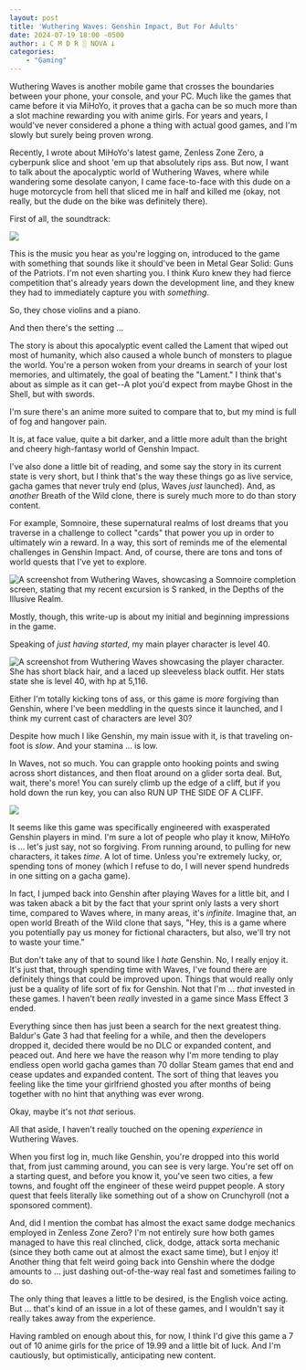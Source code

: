 ```yaml
---
layout: post
title: 'Wuthering Waves: Genshin Impact, But For Adults'
date: 2024-07-19 18:00 -0500
author: 𐕣 C M D R ░ NOVA 𐕣
categories:
    - "Gaming"
---
```



Wuthering Waves is another mobile game that crosses the boundaries between your phone, your console, and your PC. Much like the games that came before it via MiHoYo, it proves that a gacha can be so much more than a slot machine rewarding you with anime girls. For years and years, I would've never considered a phone a thing with actual good games, and I'm slowly but surely being proven wrong.

Recently, I wrote about MiHoYo's latest game, Zenless Zone Zero, a cyberpunk slice and shoot 'em up that absolutely rips ass. But now, I want to talk about the apocalyptic world of Wuthering Waves, where while wandering some desolate canyon, I came face-to-face with this dude on a huge motorcycle from hell that sliced me in half and killed me (okay, not really, but the dude on the bike was definitely there).

First of all, the soundtrack:

[![](https://markdown-videos-api.jorgenkh.no/youtube/mglYS2zftVM?si=2qJICXm-JK0fDJIH)](https://youtu.be/mglYS2zftVM?si=2qJICXm-JK0fDJIH)

This is the music you hear as you're logging on, introduced to the game with something that sounds like it should've been in Metal Gear Solid: Guns of the Patriots. I'm not even sharting you. I think Kuro knew they had fierce competition that's already years down the development line, and they knew they had to immediately capture you with *something*.

So, they chose violins and a piano.

And then there's the setting ...

The story is about this apocalyptic event called the Lament that wiped out most of humanity, which also caused a whole bunch of monsters to plague the world. You're a person woken from your dreams in search of your lost memories, and ultimately, the goal of beating the "Lament." I think that's about as simple as it can get--A plot you'd expect from maybe Ghost in the Shell, but with swords.

I'm sure there's an anime more suited to compare that to, but my mind is full of fog and hangover pain.

It is, at face value, quite a bit darker, and a little more adult than the bright and cheery high-fantasy world of Genshin Impact.

I've also done a little bit of reading, and some say the story in its current state is very short, but I think that's the way these things go as live service, gacha games that never truly end (plus, Waves *just* launched). And, as *another* Breath of the Wild clone, there is surely much more to do than story content.

For example, Somnoire, these supernatural realms of lost dreams that you traverse in a challenge to collect "cards" that power you up in order to ultimately win a reward. In a way, this sort of reminds me of the elemental challenges in Genshin Impact. And, of course, there are tons and tons of world quests that I've yet to explore.

![A screenshot from Wuthering Waves, showcasing a Somnoire completion screen, stating that my recent excursion is S ranked, in the Depths of the Illusive Realm.](/img/posts/waves/complete.png)

Mostly, though, this write-up is about my initial and beginning impressions in the game.

Speaking of *just having started*, my main player character is level 40.

![A screenshot from Wuthering Waves showcasing the player character. She has short black hair, and a laced up sleeveless black outfit. Her stats state she is level 40, with hp at 5,116.](/img/posts/waves/level_up.png)

Either I'm totally kicking tons of ass, or this game is *more* forgiving than Genshin, where I've been meddling in the quests since it launched, and I think my current cast of characters are level 30?

Despite how much I like Genshin, my main issue with it, is that traveling on-foot is *slow*. And your stamina ... is low.

In Waves, not so much. You can grapple onto hooking points and swing across short distances, and then float around on a glider sorta deal. But, wait, there's more! You can surely climb up the edge of a cliff, but if you hold down the run key, you can also RUN UP THE SIDE OF A CLIFF.

[![](https://markdown-videos-api.jorgenkh.no/youtube/BOacUoKZuLc?si=FisIAD3CxaHopyr0)](https://youtu.be/BOacUoKZuLc?si=FisIAD3CxaHopyr0)

It seems like this game was specifically engineered with exasperated Genshin players in mind. I'm sure a lot of people who play it know, MiHoYo is ... let's just say, not so forgiving. From running around, to pulling for new characters, it takes *time*. A lot of time. Unless you're extremely lucky, or, spending tons of money (which I refuse to do, I will never spend hundreds in one sitting on a gacha game).

In fact, I jumped back into Genshin after playing Waves for a little bit, and I was taken aback a bit by the fact that your sprint only lasts a very short time, compared to Waves where, in many areas, it's *infinite*. Imagine that, an open world Breath of the Wild clone that says, "Hey, this is a game where you potentially pay us money for fictional characters, but also, we'll try not to waste your time."

But don't take any of that to sound like I *hate* Genshin. No, I really enjoy it. It's just that, through spending time with Waves, I've found there are definitely things that could be improved upon. Things that would really only just be a quality of life sort of fix for Genshin. Not that I'm ... *that* invested in these games. I haven't been *really* invested in a game since Mass Effect 3 ended.

Everything since then has just been a search for the next greatest thing. Baldur's Gate 3 had that feeling for a while, and then the developers dropped it, decided there would be no DLC or expanded content, and peaced out. And here we have the reason why I'm more tending to play endless open world gacha games than 70 dollar Steam games that end and cease updates and expanded content. The sort of thing that leaves you feeling like the time your girlfriend ghosted you after months of being together with no hint that anything was ever wrong.

Okay, maybe it's not *that* serious.

All that aside, I haven't really touched on the opening *experience* in Wuthering Waves.

When you first log in, much like Genshin, you're dropped into this world that, from just camming around, you can see is very large. You're set off on a starting quest, and before you know it, you've seen two cities, a few towns, and fought off the engineer of these weird puppet people. A story quest that feels literally like something out of a show on Crunchyroll (not a sponsored comment).

And, did I mention the combat has almost the exact same dodge mechanics employed in Zenless Zone Zero? I'm not entirely sure how both games managed to have this real clinched, click, dodge, attack sorta mechanic (since they both came out at almost the exact same time), but I enjoy it! Another thing that felt weird going back into Genshin where the dodge amounts to ... just dashing out-of-the-way real fast and sometimes failing to do so.

The only thing that leaves a little to be desired, is the English voice acting. But ... that's kind of an issue in a lot of these games, and I wouldn't say it really takes away from the experience.

Having rambled on enough about this, for now, I think I'd give this game a 7 out of 10 anime girls for the price of 19.99 and a little bit of luck. And I'm cautiously, but optimistically, anticipating new content.
